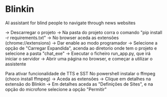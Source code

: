# Blinkin
AI assistant for blind people to navigate through news websites

-> Descarregar o projeto
-> Na pasta do projeto corra o comando "pip install -r requirements.txt"
-> No browser aceda as extensões (chrome://extensions)
-> Dar enable ao modo programador
-> Selecione a opção de "Carregar Expandida", acenda ao diretorio onde tem o projeto e selecione a pasta "chat_exe"
-> Executar o ficheiro run_app.py, que irá iniciar o servidor
-> Abrir uma página no browser, e começar a utilizar o assistente


Para ativar funcionalidade de TTS e SST
No powershell instalar o ffmpeg (choco install ffmpeg)
-> Aceda as extensões
-> Clique em detalhes na extensão do Blinkin
-> Em detalhes aceda as "Definições de Sites", e na opção do microfone selecione a opção "Permitir"
